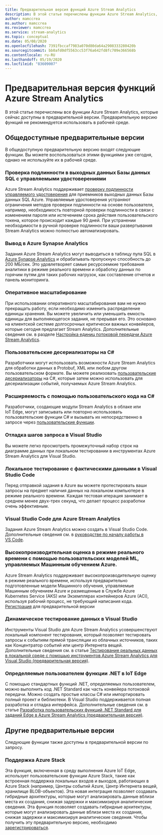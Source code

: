 ```yaml
---
title: Предварительная версия функций Azure Stream Analytics
description: В этой статье перечислены функции Azure Stream Analytics, которые сейчас доступны в предварительной версии.
author: mamccrea
ms.author: mamccrea
ms.reviewer: mamccrea
ms.service: stream-analytics
ms.topic: conceptual
ms.date: 05/08/2020
ms.openlocfilehash: 7391fbccaf7983a070d80da64a2908333280420b
ms.sourcegitcommit: bb0afd0df5563cc53f76a642fd8fc709e366568b
ms.contentlocale: ru-RU
ms.lasthandoff: 05/19/2020
ms.locfileid: "83609007"
---
```

# <a name="azure-stream-analytics-preview-features"></a>Предварительная версия функций Azure Stream Analytics

В этой статье перечислены все функции Azure Stream Analytics, которые сейчас доступны в предварительной версии. Предварительную версию функций не рекомендуется использовать в рабочей среде.

## <a name="public-previews"></a>Общедоступные предварительные версии

В общедоступную предварительную версию входят следующие функции. Вы можете воспользоваться этими функциями уже сегодня, однако не используйте их в рабочей среде.

### <a name="authenticate-to-sql-database-output-with-managed-identities"></a>Проверка подлинности в выходных данных Базы данных SQL с управляемыми удостоверениями

Azure Stream Analytics поддерживает [проверку подлинности управляемого удостоверения](../active-directory/managed-identities-azure-resources/overview.md) для приемников выходных данных Базы данных SQL Azure. Управляемые удостоверения устраняют ограничения методов проверки подлинности на основе пользователя, например, необходимость повторной проверки подлинности в связи с изменением пароля или истечением срока действия пользовательского токена, которое происходит каждые 90 дней. При устранении необходимости в ручной проверке подлинности ваши развертывания Stream Analytics можно полностью автоматизировать.

### <a name="output-to-azure-synapse-analytics"></a>Вывод в Azure Synapse Analytics

Задания Azure Stream Analytics могут выводиться в таблицу пула SQL в [Azure Synapse Analytics](https://azure.microsoft.com/services/synapse-analytics) и обрабатывать пропускную способность до 200 МБ/сек. Это удовлетворяет самые ресурсоемкие требования аналитики в режиме реального времени и обработку данных по горячим путям для таких рабочих нагрузок, как составление отчетов и панель мониторинга.  


### <a name="online-scaling"></a>Оперативное масштабирование

При использовании оперативного масштабирования вам не нужно прекращать работу, если необходимо изменить распределение единицы хранения. Вы можете увеличить или уменьшить емкость единицы для выполняющегося задания, не прерывая его. Это основано на клиентской системе долгосрочных критически важных конвейеров, которые сегодня предлагает Stream Analytics. Дополнительные сведения см. в разделе [Настройка единиц потоковой передачи Azure Stream Analytics](stream-analytics-streaming-unit-consumption.md#configure-stream-analytics-streaming-units-sus).

### <a name="c-custom-de-serializers"></a>Пользовательские десериализаторы на C#
Разработчики могут использовать возможности Azure Stream Analytics для обработки данных в Protobuf, XML или любом другом пользовательском формате. Вы можете реализовать [пользовательские десериализаторы](custom-deserializer-examples.md) на C#, которые затем можно использовать для десериализации событий, получаемых Azure Stream Analytics.

### <a name="extensibility-with-c-custom-code"></a>Расширяемость с помощью пользовательского кода на C#

Разработчики, создающие модули Stream Analytics в облаке или IoT Edge, могут записывать или повторно использовать пользовательские функции C# и вызывать их непосредственно в запросе через [пользовательские функции](stream-analytics-edge-csharp-udf-methods.md).


### <a name="debug-query-steps-in-visual-studio"></a>Отладка шагов запроса в Visual Studio

Вы можете легко просмотреть промежуточный набор строк на диаграмме данных при локальном тестировании в инструментах Azure Stream Analytics для Visual Studio. 

### <a name="local-testing-with-live-data-in-visual-studio-code"></a>Локальное тестирование с фактическими данными в Visual Studio Code

Перед отправкой задания в Azure вы можете протестировать ваши запросы на предмет наличия данных на локальном компьютере в режиме реального времени. Каждая тестовая итерация занимает в среднем менее двух-трех секунд, что делает процесс разработки очень эффективным.

### <a name="visual-studio-code-for-azure-stream-analytics"></a>Visual Studio Code для Azure Stream Analytics

Задания Azure Stream Analytics можно создать в Visual Studio Code. Дополнительные сведения см. в [руководстве по началу работы в VS Code](https://docs.microsoft.com/azure/stream-analytics/quick-create-vs-code).


### <a name="real-time-high-performance-scoring-with-custom-ml-models-managed-by-azure-machine-learning"></a>Высокопроизводительная оценка в режиме реального времени с помощью пользовательских моделей ML, управляемых Машинным обучением Azure.

Azure Stream Analytics поддерживает высокопроизводительную оценку в режиме реального времени, используя предварительно подготовленные модели Машинного обучения, управляемые Машинным обучением Azure и размещенные в Службе Azure Kubernetes Service (AKS) или Экземплярах контейнеров Azure (ACI), используя рабочий процесс, не требующий написания кода. [Регистрация](https://aka.ms/asapreview1) для предварительной версии


### <a name="live-data-testing-in-visual-studio"></a>Динамическое тестирование данных в Visual Studio

Инструменты Visual Studio для Azure Stream Analytics усовершенствуют локальный компонент тестирования, который позволяет тестировать запросы к событиям прямой трансляции из облачных источников, таких как Концентратор событий или центр Интернета вещей. Дополнительные сведения см. в статье [Тестирование реальных данных в локальной среде с помощью инструментов Azure Stream Analytics для Visual Studio (предварительная версия)](stream-analytics-live-data-local-testing.md).


### <a name="net-user-defined-functions-on-iot-edge"></a>Определяемые пользователем функции .NET в IoT Edge

С помощью стандартных функций .NET, определяемых пользователем, можно выполнить код .NET Standard как часть конвейера потоковой передачи. Можно создать простые классы C# или импортировать полный проект и библиотеки. В Visual Studio поддерживается полная разработка и отладка интерфейса. Дополнительные сведения см. в статье [Разработка пользовательских функций .NET Standard для заданий Edge в Azure Stream Analytics (предварительная версия)](stream-analytics-edge-csharp-udf-methods.md).

## <a name="other-previews"></a>Другие предварительные версии

Следующие функции также доступны в предварительной версии по запросу.

### <a name="support-for-azure-stack"></a>Поддержка Azure Stack
Эта функция, включенная в среду выполнения Azure IoT Edge, использует пользовательские функции Azure Stack, такие как встроенная поддержка локальных входов и выходов, работающих в Azure Stack (например, Центры событий Azure, Центр Интернета вещей, хранилище BLOB-объектов). Эта новая интеграция позволяет создавать гибридные архитектуры, которые могут анализировать данные вблизи места их создания, снижая задержки и максимизируя аналитические сведения.
Эта функция позволяет создавать гибридные архитектуры, которые могут анализировать данные вблизи места их создания, снижая задержки и максимизируя аналитические сведения. Чтобы получить эту предварительную версию, необходимо [зарегистрироваться](https://aka.ms/asapreview1).
